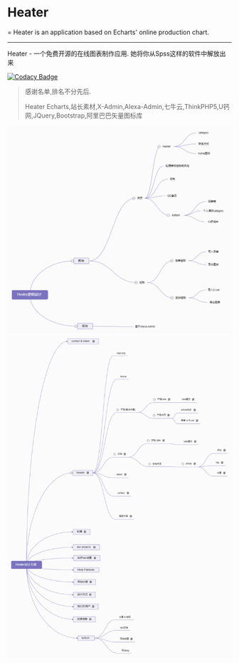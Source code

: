 #  Heater  #

= Heater is an application based on Echarts' online production chart.

----------



Heater - 一个免费开源的在线图表制作应用. 她将你从Spss这样的软件中解放出来

[![Codacy Badge](https://api.codacy.com/project/badge/Grade/9f434542d91c4af19f20a24b9053d347)](https://app.codacy.com/app/18408229270/Heater?utm_source=github.com&utm_medium=referral&utm_content=FerreWagner/Heater&utm_campaign=Badge_Grade_Settings)




>感谢名单,排名不分先后.
>
>Heater
Echarts,站长素材,X-Admin,Alexa-Admin,七牛云,ThinkPHP5,U钙网,JQuery,Bootstrap,阿里巴巴矢量图标库

![Heater主体逻辑设计](public/static/Heater_logic.png)
![Heater设计方案](public/static/Heater_desgin.png)
